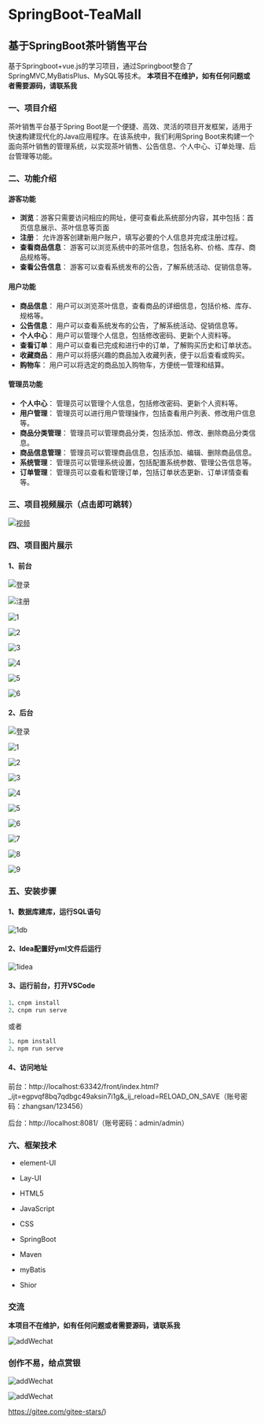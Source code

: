 # SpringBoot-TeaMall

## 基于SpringBoot茶叶销售平台

基于Springboot+vue.js的学习项目，通过Springboot整合了SpringMVC,MyBatisPlus、MySQL等技术。 **本项目不在维护，如有任何问题或者需要源码，请联系我**

### 一、项目介绍

茶叶销售平台基于Spring Boot是一个便捷、高效、灵活的项目开发框架，适用于快速构建现代化的Java应用程序。在该系统中，我们利用Spring Boot来构建一个面向茶叶销售的管理系统，以实现茶叶销售、公告信息、个人中心、订单处理、后台管理等功能。

### 二、功能介绍

#### 游客功能

- **浏览**：游客只需要访问相应的网址，便可查看此系统部分内容，其中包括：首页信息展示、茶叶信息等页面
- **注册**： 允许游客创建新用户账户，填写必要的个人信息并完成注册过程。
- **查看商品信息**： 游客可以浏览系统中的茶叶信息，包括名称、价格、库存、商品规格等。
- **查看公告信息**：  游客可以查看系统发布的公告，了解系统活动、促销信息等。

#### 用户功能

- **商品信息**： 用户可以浏览茶叶信息，查看商品的详细信息，包括价格、库存、规格等。
- **公告信息**：  用户可以查看系统发布的公告，了解系统活动、促销信息等。
- **个人中心**： 用户可以管理个人信息，包括修改密码、更新个人资料等。
- **查看订单**： 用户可以查看已完成和进行中的订单，了解购买历史和订单状态。
- **收藏商品**：  用户可以将感兴趣的商品加入收藏列表，便于以后查看或购买。
- **购物车**： 用户可以将选定的商品加入购物车，方便统一管理和结算。

#### 管理员功能

- **个人中心**： 管理员可以管理个人信息，包括修改密码、更新个人资料等。
- **用户管理**： 管理员可以进行用户管理操作，包括查看用户列表、修改用户信息等。
- **商品分类管理**： 管理员可以管理商品分类，包括添加、修改、删除商品分类信息。
- **商品信息管理**： 管理员可以管理商品信息，包括添加、编辑、删除商品信息。
- **系统管理**：  管理员可以管理系统设置，包括配置系统参数、管理公告信息等。
- **订单管理**： 管理员可以查看和管理订单，包括订单状态更新、订单详情查看等。

### 三、项目视频展示（点击即可跳转）

[![视频](https://github.com/SidneyWenwu/CommonResource/blob/main/SpringBoot-TeaMall/image/front-1.png)](https://www.bilibili.com/video/BV12u4y1N7xc/?vd_source=682d900a893be9a21cc2cf244f7c9b87)

### 四、项目图片展示

#### 1、前台

![登录](https://gitee.com/su-wenwu666/common-resource/raw/master/SpringBoot-TeaMall/image/front-login.png)

![注册](https://gitee.com/su-wenwu666/common-resource/raw/master/SpringBoot-TeaMall/image/front-register.png)

![1](https://gitee.com/su-wenwu666/common-resource/raw/master/SpringBoot-TeaMall/image/front-1.png)

![2](https://gitee.com/su-wenwu666/common-resource/raw/master/SpringBoot-TeaMall/image/front-2.png)

![3](https://gitee.com/su-wenwu666/common-resource/raw/master/SpringBoot-TeaMall/image/front-3.png)

![4](https://gitee.com/su-wenwu666/common-resource/raw/master/SpringBoot-TeaMall/image/front-4.png)

![5](https://gitee.com/su-wenwu666/common-resource/raw/master/SpringBoot-TeaMall/image/front-5.png)

![6](https://gitee.com/su-wenwu666/common-resource/raw/master/SpringBoot-TeaMall/image/front-6.png)

#### 2、后台

![登录](https://gitee.com/su-wenwu666/common-resource/raw/master/SpringBoot-TeaMall/image/admin-login.png)

![1](https://gitee.com/su-wenwu666/common-resource/raw/master/SpringBoot-TeaMall/image/admin-1.png)

![2](https://gitee.com/su-wenwu666/common-resource/raw/master/SpringBoot-TeaMall/image/admin-2.png)

![3](https://gitee.com/su-wenwu666/common-resource/raw/master/SpringBoot-TeaMall/image/admin-3.png)

![4](https://gitee.com/su-wenwu666/common-resource/raw/master/SpringBoot-TeaMall/image/admin-4.png)

![5](https://gitee.com/su-wenwu666/common-resource/raw/master/SpringBoot-TeaMall/image/admin-5.png)

![6](https://gitee.com/su-wenwu666/common-resource/raw/master/SpringBoot-TeaMall/image/admin-6.png)

![7](https://gitee.com/su-wenwu666/common-resource/raw/master/SpringBoot-TeaMall/image/admin-7.png)

![8](https://gitee.com/su-wenwu666/common-resource/raw/master/SpringBoot-TeaMall/image/admin-8.png)

![9](https://gitee.com/su-wenwu666/common-resource/raw/master/SpringBoot-TeaMall/image/admin-9.png)

### 五、安装步骤

#### 1、数据库建库，运行SQL语句

![1db](https://gitee.com/su-wenwu666/common-resource/raw/master/SpringBoot-TeaMall/image/1db.png)

#### 2、Idea配置好yml文件后运行

![1idea](https://gitee.com/su-wenwu666/common-resource/raw/master/SpringBoot-TeaMall/image/1idea.png)

#### 3、运行前台，打开VSCode

```java 
1、cnpm install
2、cnpm run serve
```

或者

```java 
1、npm install
2、npm run serve
```

#### 4、访问地址

前台：http://localhost:63342/front/index.html?_ijt=egpvqf8bq7qdbgc49aksin7i1g&_ij_reload=RELOAD_ON_SAVE（账号密码：zhangsan/123456）

后台：http://localhost:8081/（账号密码：admin/admin）

### 六、框架技术

- element-UI

- Lay-UI

- HTML5

- JavaScript

- CSS

- SpringBoot

- Maven

- myBatis

- Shior

  

### 交流

 **本项目不在维护，如有任何问题或者需要源码，请联系我**

![addWechat](https://gitee.com/su-wenwu666/common-resource/raw/master/ContactMe/addWechat.png)

### 创作不易，给点赏银

![addWechat](https://gitee.com/su-wenwu666/common-resource/raw/master/ContactMe/wechat.png)

![addWechat](https://gitee.com/su-wenwu666/common-resource/raw/master/ContactMe/alipay.png)





















https://gitee.com/gitee-stars/)